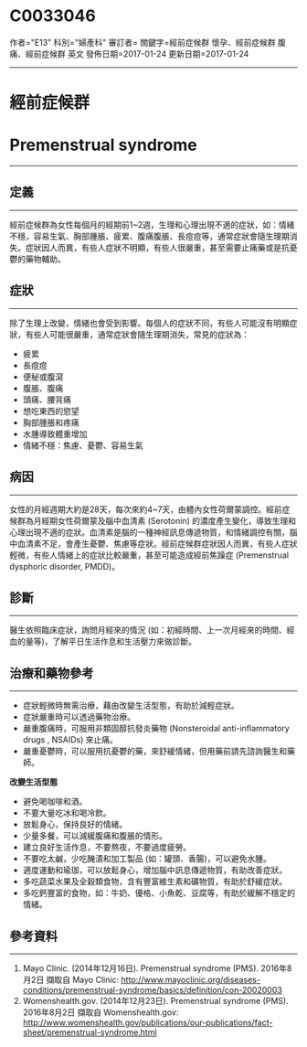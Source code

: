 # C0033046
作者="E13"
科別="婦產科"
審訂者=
關鍵字=經前症候群 懷孕、經前症候群 腹痛、經前症候群 英文
發佈日期=2017-01-24
更新日期=2017-01-24

----------
# 經前症候群
# Premenstrual syndrome
----------
## 定義
----------

經前症候群為女性每個月的經期前1~2週，生理和心理出現不適的症狀，如：情緒不穩，容易生氣、胸部腫脹、疲累、腹痛腹脹、長痘痘等，通常症狀會隨生理期消失。症狀因人而異，有些人症狀不明顯，有些人很嚴重，甚至需要止痛藥或是抗憂鬱的藥物輔助。

## 症狀
----------

除了生理上改變，情緒也會受到影響。每個人的症狀不同，有些人可能沒有明顯症狀，有些人可能很嚴重，通常症狀會隨生理期消失，常見的症狀為：

- 疲累
- 長痘痘
- 便秘或腹瀉
- 腹脹、腹痛
- 頭痛、腰背痛
- 想吃東西的慾望
- 胸部腫脹和疼痛
- 水腫導致體重增加
- 情緒不穩：焦慮、憂鬱、容易生氣
## 病因
----------

女性的月經週期大約是28天，每次來約4~7天，由體內女性荷爾蒙調控。經前症候群為月經期女性荷爾蒙及腦中血清素 (Serotonin) 的濃度產生變化，導致生理和心理出現不適的症狀。血清素是腦的一種神經訊息傳遞物質，和情緒調控有關，腦中血清素不足，會產生憂鬱、焦慮等症狀。經前症候群症狀因人而異，有些人症狀輕微，有些人情緒上的症狀比較嚴重，甚至可能造成經前焦躁症 (Premenstrual dysphoric disorder, PMDD)。

## 診斷
----------

醫生依照臨床症狀，詢問月經來的情況 (如：初經時間、上一次月經來的時間、經血的量等)，了解平日生活作息和生活壓力來做診斷。

## 治療和藥物參考
----------
- 症狀輕微時無需治療，藉由改變生活型態，有助於減輕症狀。
- 症狀嚴重時可以透過藥物治療。
- 嚴重腹痛時，可服用非類固醇抗發炎藥物 (Nonsteroidal anti-inflammatory drugs , NSAIDs) 來止痛。
- 嚴重憂鬱時，可以服用抗憂鬱的藥，來舒緩情緒，但用藥前請先諮詢醫生和藥師。

**改變生活型態**

- 避免喝咖啡和酒。
- 不要大量吃冰和喝冷飲。
- 放鬆身心，保持良好的情緒。
- 少量多餐，可以減緩腹痛和腹脹的情形。
- 建立良好生活作息，不要熬夜，不要過度疲勞。
- 不要吃太鹹，少吃醃漬和加工製品 (如：罐頭、香腸)，可以避免水腫。
- 適度運動和瑜珈，可以放鬆身心，增加腦中訊息傳遞物質，有助改善症狀。
- 多吃蔬菜水果及全穀類食物，含有豐富維生素和礦物質，有助於舒緩症狀。
- 多吃鈣豐富的食物，如：牛奶、優格、小魚乾、豆腐等，有助於緩解不穩定的情緒。
## 參考資料
----------
1. Mayo Clinic. (2014年12月16日). Premenstrual syndrome (PMS). 2016年8月2日 擷取自 Mayo Clinic: http://www.mayoclinic.org/diseases-conditions/premenstrual-syndrome/basics/definition/con-20020003
2. Womenshealth.gov. (2014年12月23日). Premenstrual syndrome (PMS). 2016年8月2日 擷取自 Womenshealth.gov: 
  http://www.womenshealth.gov/publications/our-publications/fact-sheet/premenstrual-syndrome.html

